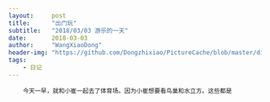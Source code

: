 ```yaml
---
layout:     post
title:      "出门玩"
subtitle:   "2018/03/03 游乐的一天"
date:       2018-03-03
author:     "WangXiaoDong"
header-img: "https://github.com/Dongzhixiao/PictureCache/blob/master/diaryPic/20180303.jpg?raw=true"
tags:
    - 日记
---
```


```
    今天一早，就和小崔一起去了体育场。因为小崔想要看鸟巢和水立方。这些都是
```

